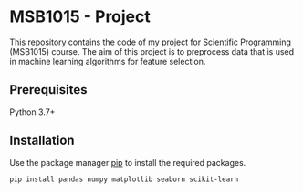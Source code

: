 # MSB1015 - Project
This repository contains the code of my project for Scientific Programming (MSB1015) course. The aim of this project is to preprocess data that is used in machine learning algorithms for feature selection.

## Prerequisites
Python 3.7+

## Installation
Use the package manager [pip](https://pip.pypa.io/en/stable/) to install the required packages.
```bash
pip install pandas numpy matplotlib seaborn scikit-learn
```


